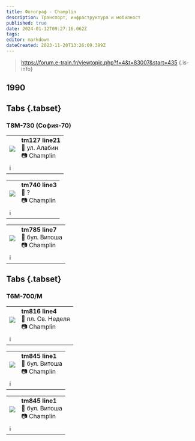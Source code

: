 ```yaml
---
title: Фотограф - Champlin
description: Транспорт, инфраструктура и мобилност
published: true
date: 2024-01-12T09:27:16.062Z
tags: 
editor: markdown
dateCreated: 2023-11-20T13:26:09.399Z
---
```


> https://forum.e-train.fr/viewtopic.php?f=4&t=83007&start=435
{.is-info}



## 1990
## Tabs {.tabset}
### Т8М-730 (София-70)

<!--следващ пост--> 
<div class="table-responsive"><table style="width:100%"><tr>
<td><img src="https://drive.google.com/uc?export=view&id=1s3KthAyoLOm507yVQBQUNqQ9x6E4FIGP"></td>
<td><b><b>tm127 line21 </b></b><br>📌 ул. Алабин <br> 📷 Champlin</td></tr>
  <td colspan=2 >ℹ️ </td></table></div>
  
  
<!--следващ пост--> 
<div class="table-responsive"><table style="width:100%"><tr>
<td><img src="https://drive.google.com/uc?export=view&id=1UTp5sem5B6LiyR4GISs-rKJK2k0NLgiR"></td>
<td><b><b>tm740 line3 </b></b><br>📌 ? <br> 📷 Champlin</td></tr>
  <td colspan=2 >ℹ️ </td></table></div>

<!--следващ пост--> 
<div class="table-responsive"><table style="width:100%"><tr>
<td><img src="https://drive.google.com/uc?export=view&id=1RktJXGgsWsgXlOwxZnzkZdjaOL74gfMd"></td>
<td><b><b>tm785 line7 </b></b><br>📌 бул. Витоша <br> 📷 Champlin</td></tr>
  <td colspan=2 >ℹ️ </td></table></div>
  
  
 

## Tabs {.tabset}
### Т6М-700/М

<!--следващ пост--> 
<div class="table-responsive"><table style="width:100%"><tr>
<td><img src="https://drive.google.com/uc?export=view&id=1b5dLsM7VQXrf00XjkS1w2dZ0GOHyEuyl"></td>
<td><b><b>tm816 line4 </b></b><br>📌 пл. Св. Неделя <br> 📷 Champlin</td></tr>
  <td colspan=2 >ℹ️ </td></table></div>
  
  

<!--следващ пост--> 
<div class="table-responsive"><table style="width:100%"><tr>
<td><img src="https://drive.google.com/uc?export=view&id=1VtzJBWidp_L5LsRjgiNOcA_DDuUMmvZb"></td>
<td><b><b>tm845 line1 </b></b><br>📌 бул. Витоша <br> 📷 Champlin</td></tr>
  <td colspan=2 >ℹ️ </td></table></div>
  
  
  <!--следващ пост--> 
<div class="table-responsive"><table style="width:100%"><tr>
<td><img src="https://drive.google.com/uc?export=view&id=1GwFLqnfsOWWGl4yjzH6q7Fe3cDvNljLU"></td>
<td><b><b>tm845 line1 </b></b><br>📌 бул. Витоша <br> 📷 Champlin</td></tr>
  <td colspan=2 >ℹ️ </td></table></div>
  
  
  
